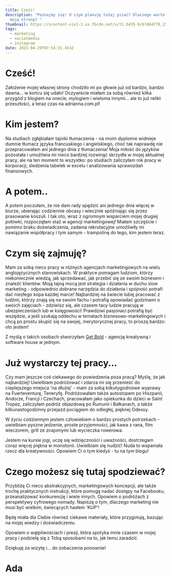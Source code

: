 ```yaml
---
title: Cześć!
description: "Poznajmy się! O czym planuję tutaj pisać? Dlaczego warto odwiedzać
  moją stronę? "
thumbnail: https://scontent-vie1-1.xx.fbcdn.net/v/t1.6435-9/67404770_2522591194430594_8508600250854801408_n.jpg?_nc_cat=110&ccb=1-3&_nc_sid=174925&_nc_ohc=6yMqDyv0OrAAX-UOseX&_nc_ht=scontent-vie1-1.xx&oh=7512daa665fa54439e16027fd84153b4&oe=60AE7C82
tags:
  - marketing
  - socialmedia
  - instagram
date: 2021-04-29T07:54:31.453Z
---
```


# Cześć!

Założenie mojej własnej strony chodziło mi po głowie już od bardzo, bardzo dawna... w końcu się udało! Oczywiście miałam za sobą również kilka przygód z blogiem na onecie, mylogiem i wieloma innymi... ale to już relikt przeszłości, a teraz czas na adrianna.com.pl!

# Kim jestem?

Na studiach zgłębiałam tajniki tłumaczenia - na moim dyplomie widnieje dumnie tłumacz języka francuskiego i angielskiego, choć tak naprawdę nie przepracowałam ani jednego dnia z tłumaczenia! Moja miłość do języków pozostała i umożliwia mi nieco bardziej rozwinąć skrzydła w mojej aktualnej pracy, ale na ten moment to wszystko: po studiach zaliczyłam rok pracy w korporacji, śledzenia tabelek w excelu i analizowania sprawozdań finansowych.

# A potem..

A potem poczułam, że nie dam rady spędzić ani jednego dnia więcej w biurze, ubierając codziennie obcasy i wiecznie spóźniając się przez prasowanie koszuli. I tak oto, wraz z ogromnym wsparciem mojej drugiej połówki, rozpoczęłam staż w agencji marketingowej! Miałam szczęście i pomimo braku doświadczenia, zadania rekrutacyjne umożliwiły mi nawiązanie współpracy i tym samym - trampolinę do tego, kim jestem teraz.

# Czym się zajmuję?

Mam za sobą nieco pracy w różnych agencjach marketingowych na wielu anglojęzycznych stanowiskach. W praktyce pomagam ludziom, którzy niekoniecznie wiedzą, jak sprzedawać, jak przebić się ze swoim biznesem i znaleźć klientów. Moją tajną mocą jest strategia i działania w duchu slow marketing - odpowiednio dobrane narzędzia do działania i spójność potrafi dać niezłego kopa każdej marce! Najbardziej na świecie lubię pracować z ludźmi, którzy znają się na swoim fachu i potrafią opowiadać godzinami o swoich zajęciach - zdziwisz się, ale czasem tacy ludzie pracują w ubezpieczeniach lub w księgowości! Prawdziwi pasjonaci potrafią być wszędzie, a jeśli szukają oddechu w tematach biznesowo-marketingowych i chcą po prostu skupić się na swojej, merytorycznej pracy, to proszę bardzo: oto jestem!

Z myślą o takich osobach stworzyłam [Get Bold](www.getbold.agency) - agencję kreatywną i software house w jednym.

# Już wystarczy tej pracy...

Czy mam jeszcze coś ciekawego do powiedzenia poza pracą? Myślę, że jak najbardziej! Uwielbiam podróżować i zdarza mi się przenieść do cieplejszego miejsca 'na dłużej' - mam za sobą kilkutygodniowe wyprawy na Fuerteventurę, Teneryfę. Podróżowałam także autostopem po Hiszpanii, Andorze, Francji i Czechach, pracowałam jako opiekunka do dzieci w Saint Tropez, zaliczyłam podróż objazdową po Rumunii i Bałkanach, a także kilkunastogodzinny przejazd pociągiem do odległej, pięknej Odessy.

W życiu codziennym jestem człowiekiem o bardzo prostych potrzebach - uwielbiam pyszne jedzenie, proste przyjemności, jak kawa z rana, film wieczorem, grill ze znajomymi lub wycieczka rowerowa.

Jestem na kursie jogi, uczę się wdzięczności i uważności, dostrzegam coraz więcej piękna w monotonii. Uwielbiam się nudzić! Nuda to wspaniała rzecz dla kreatywności. Opowiem Ci o tym kiedyś - tu na tym blogu!

# Czego możesz się tutaj spodziewać?

Przybliżę Ci nieco abstrakcyjnych, marketingowych koncepcji, ale także trochę praktycznych instrukcji, które pomogą nadać dostępy na Facebooku, przeanalizować konkurencję i wiele innych. Opowiem o podróżach z perspektywy cyfrowego nomady. Napiszę o tym, dlaczego marketing nie musi być wielkim, świecących hasłem 'KUP'!

Będę miała dla Ciebie również ciekawe materiały, które przygotuję, bazując na mojej wiedzy i doświadczeniu.

Opowiem o wątpliwościach i presji, która spotyka mnie czasem w mojej pracy i podzielę się z Tobą sposobami na to, jak temu zaradzić.

Dziękuję za wizytę i... do zobaczenia ponownie!

# Ada

